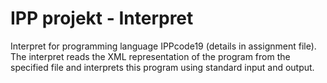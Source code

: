 # IPP projekt - Interpret

Interpret for programming language IPPcode19 (details in assignment file). The interpret reads the XML representation of the program from the specified file and interprets this program using standard input and output.
